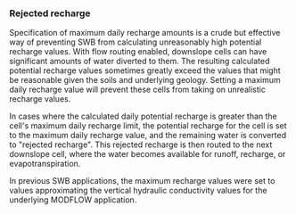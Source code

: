 ### Rejected recharge

Specification of maximum daily recharge amounts is a crude but effective way of preventing SWB from calculating unreasonably high potential recharge values. With flow routing enabled, downslope cells can have significant amounts of water diverted to them. The resulting calculated potential recharge values sometimes greatly exceed the values that might be reasonable given the soils and underlying geology. Setting a maximum daily recharge value will prevent these cells from taking on unrealistic recharge values.

In cases where the calculated daily potential recharge is greater than the cell's maximum daily recharge limit, the potential recharge for the cell is set to the maximum daily recharge value, and the remaining water is converted to "rejected recharge". This rejected recharge is then routed to the next downslope cell, where the water becomes available for runoff, recharge, or evapotranspiration.

In previous SWB applications, the maximum recharge values were set to values approximating the vertical hydraulic conductivity values for the underlying MODFLOW application.
